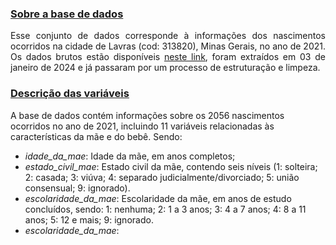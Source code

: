 
### [Sobre a base de dados](#)
<p align="justify">
Esse conjunto de dados corresponde à informações dos nascimentos ocorridos na cidade de Lavras (cod: 313820), Minas Gerais, no ano de 2021. Os dados brutos estão disponíveis <a href="https://datasus.saude.gov.br/transferencia-de-arquivos" target="_blank">neste link</a>, foram extraídos em 03 de janeiro de 2024 e já passaram por um processo de estruturação e limpeza. 
</p> 

### [Descrição das variáveis](#)
A base de dados contém informações sobre os 2056 nascimentos ocorridos no ano de 2021, incluindo 11 variáveis relacionadas às características da mãe e do bebê. Sendo:

- *idade_da_mae*: Idade da mãe, em anos completos;
- *estado_civil_mae*: Estado civil da mãe, contendo seis níveis (1: solteira; 2: casada; 3: viúva; 4: separado judicialmente/divorciado; 5: união consensual; 9: ignorado).
- *escolaridade_da_mae*: Escolaridade da mãe, em anos de estudo concluídos, sendo: 1: nenhuma; 2: 1 a 3 anos; 3: 4 a 7 anos; 4: 8 a 11 anos; 5: 12 e mais; 9: ignorado.
- *escolaridade_da_mae*:







